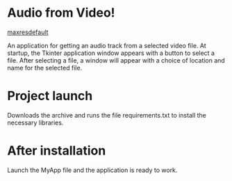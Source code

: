 
# Audio from Video!
[maxresdefault](https://github.com/GogaFoga01/Audio-from-Video/assets/124465751/88325c1f-71b7-4674-82e0-c8568b3d826d)

An application for getting an audio track from a selected video file.
At startup, the Tkinter application window appears with a button to select a file. 
After selecting a file, a window will appear with a choice of location and name for the selected file.

# Project launch
Downloads the archive and runs the file requirements.txt to install the necessary libraries.

# After installation 
Launch the MyApp file and the application is ready to work.
